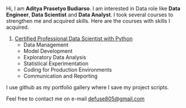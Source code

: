 Hi, I am **Aditya Prasetyo Budiarso**. I am interested in Data role like **Data Engineer**, **Data Scientist** and **Data Analyst**. I took several courses to strengthen me and acquired skills. Here are the courses with skills I acquired.

1. [Certified Professional Data Scientist with Python](https://www.datacamp.com/certificate/DS0020526879345)
    - Data Management
    - Model Development
    - Exploratory Data Analysis
    - Statistical Experimentation
    - Coding for Production Environments
    - Communication and Reporting
  
I use github as my portfolio gallery where I save my project scripts. 
<!--- Currently, I take a Data Engineer Bootcamp to obtain skills of Data Engineering and to hunt my position to be Data Engineer. --->

Feel free to contact me on e-mail defuse805@gmail.com


<!---
artso17/artso17 is a ✨ special ✨ repository because its `README.md` (this file) appears on your GitHub profile.
You can click the Preview link to take a look at your changes.
--->
